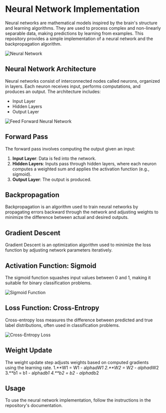 # Neural Network Implementation

Neural networks are mathematical models inspired by the brain's structure and learning algorithms. They are used to process complex and non-linearly separable data, making predictions by learning from examples. This repository provides a simple implementation of a neural network and the backpropagation algorithm.

![Neural Network](https://github.com/RehamJamal13/Machine-Learning-Algorithms/assets/102676168/33518920-ed38-4cea-acab-7918068f6c32)

## Neural Network Architecture

Neural networks consist of interconnected nodes called neurons, organized in layers. Each neuron receives input, performs computations, and produces an output. The architecture includes:
- Input Layer
- Hidden Layers
- Output Layer

![Feed Forward Neural Network](https://github.com/RehamJamal13/Machine-Learning-Algorithms/assets/102676168/3169222c-b4ed-45a3-8fcd-9715152c51cc)

## Forward Pass

The forward pass involves computing the output given an input:
1. **Input Layer**: Data is fed into the network.
2. **Hidden Layers**: Inputs pass through hidden layers, where each neuron computes a weighted sum and applies the activation function (e.g., sigmoid).
3. **Output Layer**: The output is produced.

## Backpropagation

Backpropagation is an algorithm used to train neural networks by propagating errors backward through the network and adjusting weights to minimize the difference between actual and desired outputs.

## Gradient Descent

Gradient Descent is an optimization algorithm used to minimize the loss function by adjusting network parameters iteratively.

## Activation Function: Sigmoid

The sigmoid function squashes input values between 0 and 1, making it suitable for binary classification problems.

![Sigmoid Function](https://github.com/RehamJamal13/Machine-Learning-Algorithms/assets/102676168/3a256fbe-8f10-44aa-9475-39d635c0d4a1)

## Loss Function: Cross-Entropy

Cross-entropy loss measures the difference between predicted and true label distributions, often used in classification problems.

![Cross-Entropy Loss](https://github.com/RehamJamal13/Machine-Learning-Algorithms/assets/102676168/9a9f3180-84c3-4eb5-a4f2-08f40e5adc08)

## Weight Update

The weight update step adjusts weights based on computed gradients using the learning rate.
1.**W1 = W1 - alpha*dW1
2.**W2 = W2 - alpha*dW2
3.**b1 = b1 - alpha*db1
4.**b2 = b2 - alpha*db2


## Usage

To use the neural network implementation, follow the instructions in the repository's documentation.

